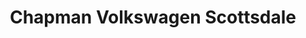 ---
title: "Chapman Volkswagen Scottsdale"
url: /scottsdale/chapman-volkswagen-scottsdale/
shop: car
---